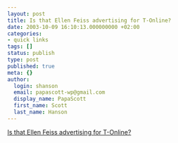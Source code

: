 ```yaml
---
layout: post
title: Is that Ellen Feiss advertising for T-Online?
date: 2003-10-09 16:10:13.000000000 +02:00
categories:
- quick links
tags: []
status: publish
type: post
published: true
meta: {}
author:
  login: shanson
  email: papascott-wp@gmail.com
  display_name: PapaScott
  first_name: Scott
  last_name: Hanson
---
```

<p><a title="No, it's Cosma Shiva Hagen, daughter of Nina Hagen" href="http://www.spiegel.de/netzwelt/netzkultur/0,1518,268931,00.html">Is that Ellen Feiss advertising for T-Online?</a></p>
